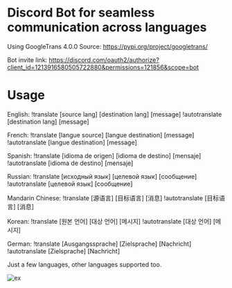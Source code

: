 # Discord Bot for seamless communication across languages
Using GoogleTrans 4.0.0 
Source: https://pypi.org/project/googletrans/

Bot invite link: https://discord.com/oauth2/authorize?client_id=1213916580505722880&permissions=121856&scope=bot

# Usage
English: !translate [source lang] [destination lang] [message] 
!autotranslate [destination lang] [message]

French: !translate [langue source] [langue destination] [message] 
!autotranslate [langue destination] [message]

Spanish: !translate [idioma de origen] [idioma de destino] [mensaje] 
!autotranslate [idioma de destino] [mensaje]

Russian: !translate [исходный язык] [целевой язык] [сообщение] 
!autotranslate [целевой язык] [сообщение]

Mandarin Chinese: !translate [源语言] [目标语言] [消息] 
!autotranslate [目标语言] [消息]

Korean: !translate [원본 언어] [대상 언어] [메시지] 
!autotranslate [대상 언어] [메시지]

German: !translate [Ausgangssprache] [Zielsprache] [Nachricht] 
!autotranslate [Zielsprache] [Nachricht]

Just a few languages, other languages supported too.

![ex](https://cdn.discordapp.com/attachments/599673872408772660/1214434040619335750/Screenshot_2024-03-04_at_11.46.59_PM.png?ex=65f918d6&is=65e6a3d6&hm=eeb2ba88631fe01be450ab4e6725f8593fd463fa5a9fa815e574417367c463a1&)
